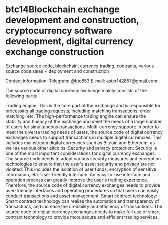 # btc14Blockchain exchange development and construction, cryptocurrency software development, digital currency exchange construction

Exchange source code, blockchain, currency trading, contracts, various source code sales + deployment and construction

Contact information: Telegram: @btc853 E-mail: aster142857@gmail.com

The source code of digital currency exchange mainly consists of the following parts:

Trading engine: This is the core part of the exchange and is responsible for processing all trading requests, including matching transactions, order matching, etc. The high-performance trading engine can ensure the stability and fluency of the exchange and meet the needs of a large number of users for simultaneous transactions.
Multi-currency support: In order to meet the diverse trading needs of users, the source code of digital currency exchanges needs to support transactions in multiple digital currencies. This includes mainstream digital currencies such as Bitcoin and Ethereum, as well as various other altcoins.
Security and privacy protection: Security is one of the most important considerations for digital currency exchanges. The source code needs to adopt various security measures and encryption technologies to ensure that the user's asset security and privacy are not violated. This includes the isolation of user funds, encryption of sensitive information, etc.
User-friendly interface: An easy-to-use interface and operation process can greatly improve the user's trading experience. Therefore, the source code of digital currency exchanges needs to provide user-friendly interfaces and operating procedures so that users can easily conduct transactions and asset management.
Smart contract technology: Smart contract technology can realize the automation and transparency of transactions, and increase the credibility and efficiency of transactions. The source code of digital currency exchanges needs to make full use of smart contract technology to provide more secure and efficient trading services.
